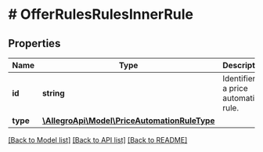 # # OfferRulesRulesInnerRule

## Properties

Name | Type | Description | Notes
------------ | ------------- | ------------- | -------------
**id** | **string** | Identifier of a price automation rule. |
**type** | [**\AllegroApi\Model\PriceAutomationRuleType**](PriceAutomationRuleType.md) |  |

[[Back to Model list]](../../README.md#models) [[Back to API list]](../../README.md#endpoints) [[Back to README]](../../README.md)
